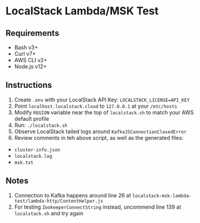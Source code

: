 # LocalStack Lambda/MSK Test

## Requirements

* Bash v3+
* Curl v7+
* AWS CLI v2+
* Node.js v12+

## Instructions

1. Create `.env` with your LocalStack API Key: `LOCALSTACK_LICENSE=API_KEY`
2. Point `localhost.localstack.cloud` to `127.0.0.1` at your `/etc/hosts`
3. Modify `REGION` variable near the top of `localstack.sh` to match your AWS default profile
4. Run: `./localstack.sh`
5. Observe LocalStack tailed logs around `KafkaJSConnectionClosedError`
6. Review comments in teh above script, as well as the generated files:
  * `cluster-info.json`
  * `localstack.log`
  * `msk.txt`

## Notes

1. Connection to Kafka happens around line 26 at `localstack-msk-lambda-test/lambda-http/ContentHelper.js`
2. For testing `ZookeeperConnectString` instead, uncommend line 139 at `localstack.sh` and try again
